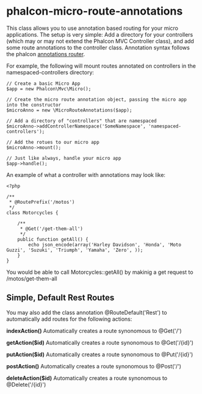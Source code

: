 # phalcon-micro-route-annotations

This class allows you to use annotation based routing for your micro applications. The setup is very simple: Add a directory for your controllers (which may or may not extend the Phalcon MVC Controller class), and add some route annotations to the controller class. Annotation syntax follows the phalcon [annotations router](https://docs.phalconphp.com/en/latest/reference/routing.html#annotations-router).

For example, the following will mount routes annotated on controllers in the namespaced-controllers directory:

```
// Create a basic Micro App
$app = new Phalcon\Mvc\Micro();

// Create the micro route annotation object, passing the micro app into the constructor
$microAnno = new \MicroRouteAnnotations($app);

// Add a directory of "controllers" that are namespaced
$microAnno->addControllerNamespace('SomeNamespace', 'namespaced-controllers');

// Add the rotues to our micro app
$microAnno->mount();

// Just like always, handle your micro app
$app->handle();
```

An example of what a controller with annotations may look like:

```
<?php

/**
 * @RoutePrefix('/motos')
 */
class Motorcycles {

	/**
	 * @Get('/get-them-all')
	 */
	public function getAll() {
		echo json_encode(array('Harley Davidson', 'Honda', 'Moto Guzzi', 'Suzuki', 'Triumph', 'Yamaha', 'Zero', ));
	}
}
```

You would be able to call Motorcycles::getAll() by makinig a get request to /motos/get-them-all

## Simple, Default Rest Routes

You may also add the class annotation @RouteDefault('Rest') to automatically add routes for the following actions:

**indexAction()**
Automatically creates a route synonomous to @Get('/')

**getAction($id)**
Automatically creates a route synonomous to @Get('/{id}')

**putAction($id)**
Automatically creates a route synonomous to @Put('/{id}')

**postAction()**
Automatically creates a route synonomous to @Post('/')

**deleteAction($id)**
Automatically creates a route synonomous to @Delete('/{id}')
